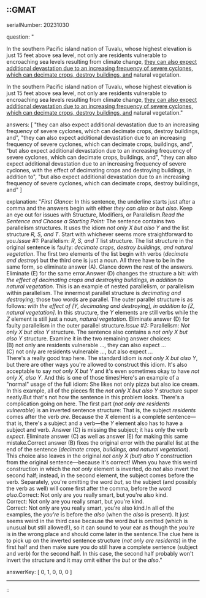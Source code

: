 ::GMAT
---


serialNumber: 20231030

question: "<p>In the southern Pacific island nation of Tuvalu, whose highest elevation is just 15 feet above sea level, not only are residents vulnerable to encroaching sea levels resulting from climate change, <u>they can also expect additional devastation due to an increasing frequency of severe cyclones, which can decimate crops, destroy buildings, and</u> natural vegetation. </p>In the southern Pacific island nation of Tuvalu, whose highest elevation is just 15 feet above sea level, not only are residents vulnerable to encroaching sea levels resulting from climate change, <u>they can also expect additional devastation due to an increasing frequency of severe cyclones, which can decimate crops, destroy buildings, and</u> natural vegetation."

answers: [
  "they can also expect additional devastation due to an increasing frequency of severe cyclones, which can decimate crops, destroy buildings, and",
  "they can also expect additional devastation due to an increasing frequency of severe cyclones, which can decimate crops, buildings, and",
  "but also expect additional devastation due to an increasing frequency of severe cyclones, which can decimate crops, buildings, and",
  "they can also expect additional devastation due to an increasing frequency of severe cyclones, with the effect of decimating crops and destroying buildings, in addition to",
  "but also expect additional devastation due to an increasing frequency of severe cyclones, which can decimate crops, destroy buildings, and"
]

explanation: "<i>First Glance:</i> In this sentence, the underline starts just after a comma and the answers begin with either <i>they can also</i> or <i>but also</i>. Keep an eye out for issues with Structure, Modifiers, or Parallelism.<i>Read the Sentence and Choose a Starting Point:</i> The sentence contains two parallelism structures. It uses the idiom <i>not only X but also Y</i> and the list structure <i>R, S, and T</i>. Start with whichever seems more straightforward to you.<i>Issue #1:</i> Parallelism: <i>R, S, and T</i> list structure. The list structure in the original sentence is faulty: <i>decimate crops, destroy buildings, and natural vegetation</i>. The first two elements of the list begin with verbs (<i>decimate and destroy</i>) but the third one is just a noun. All three have to be in the same form, so eliminate answer (A). Glance down the rest of the answers. Eliminate (E) for the same error.Answer (D) changes the structure a bit: <i>with the effect of decimating crops and destroying buildings, in addition to natural vegetation</i>. This is an example of nested parallelism, or parallelism within parallelism. The innermost parallel structure is <i>decimating and destroying</i>; those two words are parallel. The outer parallel structure is as follows: <i>with the effect of [Y, decimating and destroying], in addition to [Z, natural vegetation]</i>. In this structure, the <i>Y</i> elements are still verbs while the <i>Z</i> element is still just a noun, <i>natural vegetation</i>. Eliminate answer (D) for faulty parallelism in the outer parallel structure.<i>Issue #2:</i> Parallelism: <i>Not only X but also Y</i> structure. The sentence also contains a <i>not only X but also Y</i> structure. Examine it in the two remaining answer choices:<br>(B) not only are residents vulnerable ..., they can also expect ...<br>(C) not only are residents vulnerable ..., but also expect ...<br>There's a really good trap here. The standard idiom is <i>not only X but also Y</i>, but there are other ways you're allowed to construct this idiom. It's also acceptable to say <i>not only X but Y</i> and it's even sometimes okay to have <i>not only X, also Y</i>. And this is one of those times!Here's an example of a \"normal\" usage of the full idiom: She likes not only pizza but also ice cream. In this example, all of the pieces fit the <i>not only X but also Y</i> structure super neatly.But that's not how the sentence in this problem looks. There's a complication going on here. The first part (<i>not only are residents vulnerable</i>) is an inverted sentence structure: That is, the subject <i>residents</i> comes after the verb <i>are</i>. Because the <i>X</i> element is a complete sentence—that is, there's a subject and a verb—the <i>Y</i> element also has to have a subject and verb. Answer (C) is missing the subject; it has only the verb <i>expect</i>. Eliminate answer (C) as well as answer (E) for making this same mistake.Correct answer (B) fixes the original error with the parallel list at the end of the sentence (<i>decimate crops, buildings, and natural vegetation</i>). This choice also leaves in the original <i>not only X (but) also Y</i> construction from the original sentence—because it's correct! When you have this weird construction in which the <i>not only</i> element is inverted, do *not* also invert the second half; instead, in the second element, the subject comes before the verb. Separately, you're omitting the word <i>but</i>, so the subject (and possibly the verb as well) will come first after the comma, before the word <i>also</i>.Correct: Not only are you really smart, but you're also kind. <br>Correct: Not only are you really smart, but you're kind.<br>Correct: Not only are you really smart, you're also kind.In all of the examples, the <i>you're</i> is before the <i>also</i> (when the <i>also</i> is present). It just seems weird in the third case because the word <i>but</i> is omitted (which is unusual but still allowed!), so it can sound to your ear as though the <i>you're</i> is in the wrong place and should come later in the sentence.The clue here is to pick up on the inverted sentence structure (<i>not only are residents</i>) in the first half and then make sure you do still have a complete sentence (subject and verb) for the second half. In this case, the second half probably won't invert the structure and it may omit either the <i>but</i> or the <i>also</i>."

answerKey: [
  0, 
  1, 
  0, 
  0, 
  0
]



---
::